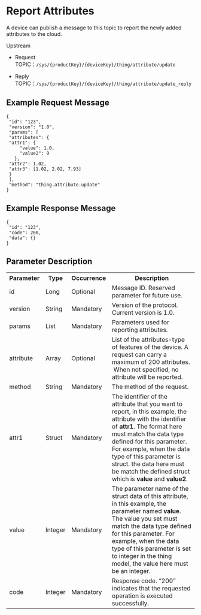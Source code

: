 # Report Attributes

A device can publish a message to this topic to report the newly added attributes to the cloud.

Upstream
- Request TOPIC：`/sys/{productKey}/{deviceKey}/thing/attribute/update`

- Reply TOPIC：`/sys/{productKey}/{deviceKey}/thing/attribute/update_reply`

## Example Request Message

```
{
 "id": "123",
 "version": "1.0",
 "params": [
 "attributes": {
 "attr1": {
     "value": 1.0,
     "value2": 9
   },
 "attr2": 1.02,
 "attr3": [1.02, 2.02, 7.93]
 }
 ],
 "method": "thing.attribute.update"
}

```

## Example Response Message

```
{
 "id": "123",
 "code": 200,
 "data": {}
}

```

## Parameter Description

<table>
  <tr>
    <th>Parameter</th>
    <th>Type</th>
    <th>Occurrence</th>
    <th>Description</th>
  </tr>
  <tr>
    <td>id</td>
    <td>Long</td>
    <td>Optional</td>
    <td>Message ID. Reserved parameter for future use.</td>
  </tr>
  <tr>
    <td>version</td>
    <td>String</td>
    <td>Mandatory</td>
    <td>Version of the protocol. Current version is 1.0.</td>
  </tr>
  <tr>
    <td>params</td>
    <td>List</td>
    <td>Mandatory</td>
    <td>Parameters used for reporting attributes.</td>
  </tr>
  <tr>
    <td>attribute </td>
    <td>Array</td>
    <td>Optional</td>
    <td>List of the attributes-type of features of the device. A request can carry a maximum of 200 attributes.<br>
       When not specified, no attribute will be reported.  </td>
  </tr>
  <tr>
    <td>method</td>
    <td>String</td>
    <td>Mandatory</td>
    <td>The method of the request.</td>
  </tr>
  <tr>
    <td>attr1</td>
    <td>Struct</td>
    <td>Mandatory</td>
    <td>The identifier of the attribute that you want to report, in this example, the attribute with the identifier of <strong>attr1</strong>. The format here must match the data type defined for this parameter. For example, when the data type of this parameter is struct. the data here must be match the defined struct which is <strong>value</strong> and <strong>value2</strong>. </td>
  </tr>
  <tr>
    <td>value</td>
    <td>Integer</td>
    <td>Mandatory</td>
    <td>The parameter name of the struct data of this attribute, in this example, the parameter named <strong>value</strong>. The value you set must match the data type defined for this parameter. For example, when the data type of this parameter is set to integer in the thing model, the value here must be an integer. </td>
  </tr>
  <tr>
    <td>code</td>
    <td>Integer</td>
    <td>Mandatory</td>
    <td>Response code. &ldquo;200&rdquo; indicates that the requested operation is executed successfully.</td>
  </tr>
</table>
